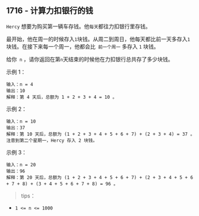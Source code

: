 ## 1716 - 计算力扣银行的钱
`Hercy` 想要为购买第一辆车存钱。他` 每天 `都往力扣银行里存钱。

最开始，他在周一的时候存入` 1 `块钱。从周二到周日，他每天都比前一天多存入` 1 `块钱。在接下来每一个周一，他都会比` 前一个周一` 多存入 `1` 块钱。

给你` n` ，请你返回在第` n `天结束的时候他在力扣银行总共存了多少块钱。

 

示例 1：
```
输入：n = 4
输出：10
解释：第 4 天后，总额为 1 + 2 + 3 + 4 = 10 。
```
示例 2：
```
输入：n = 10
输出：37
解释：第 10 天后，总额为 (1 + 2 + 3 + 4 + 5 + 6 + 7) + (2 + 3 + 4) = 37 。注意到第二个星期一，Hercy 存入 2 块钱。
```
示例 3：
```
输入：n = 20
输出：96
解释：第 20 天后，总额为 (1 + 2 + 3 + 4 + 5 + 6 + 7) + (2 + 3 + 4 + 5 + 6 + 7 + 8) + (3 + 4 + 5 + 6 + 7 + 8) = 96 。
``` 

>tips：
+ `1 <= n <= 1000`